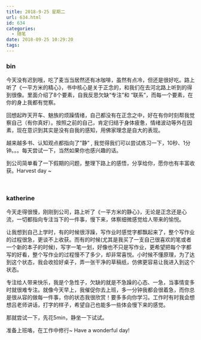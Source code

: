 ```yaml
---
title: 2018-9-25 星期二
url: 634.html
id: 634
categories:
  - 随笔
date: 2018-09-25 10:29:20
tags:
---
```


### bin

今天没有迟到哦，吃了麦当当居然还有冰咖啡，虽然有点冷，但还是很好吃。路上听了《一平方米的精心》，书中核心是关于正念的，和我们在去河北路上听到的得到很像。里面介绍了8个要素，自我反思欠缺“专注”和 “联系”，而每一个要素，在你的身上我都有觉察。

回想起昨天开车、魅族的烦躁情绪，自己都没有在正念之中，好在有你时刻帮我觉察自己（有你真好）。按照之前的自己，肯定归结于身体疲惫，情绪波动等外在因素，现在意识到其实是没有自我的感知，用佛家理念是自大的表现。

越来越多书、认知观点都指向了”静” , 我觉得我们可以尝试练习一下，10秒、1分钟。。。每天尝试一下，当然如果你也感兴趣的话。

到公司简单看了一下假期的问题，整理下路上的感悟，分享给你，愿你也有丰富收获。Harvest day ~

 

### katherine

今天走得很慢，刚刚到公司，路上听了《一平方米的静心》，无论是正念还是心流，一切都指向专注当下的一件事，慢下来，体察细微感觉给人带来的愉悦。

让我想到自己上学时，有的时候很浮躁，写作业时感觉字都飘起来了，整个写作业的过程很急，更谈不上收获。而有的时候(尤其是我买了一支自己很喜欢的笔或者一个新的本子的时候)，写字一笔一划，好像也不只是写作业，更希望把每个字都写的好看，整个写作业的过程慢不了多少，却非常喜悦。小时候不懂原理，为了达到这个状态，我会收拾好桌子，弄一张干净的草稿纸，仿佛更容易让我进入到这个状态。

专注给人带来快乐，我是个急性子，欠缺的就是不急躁的心态、一急，当事情变多时就很难专注。就像今天早上，我催促你去上班，多一分钟我都会很着急，而你总是很从容的做每一件事，你的状态我很欣赏！要多多向你学习。工作时有时我会想想吕老师讲话，打字的样子，希望自己也能多一些体会慢下来的感觉。

那就尝试一下，先花5min，静坐一下试试。

准备上班咯，在工作中修行~ Have a wonderful day!